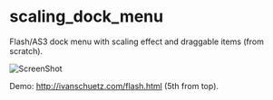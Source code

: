 scaling_dock_menu
=================

Flash/AS3 dock menu with scaling effect and draggable items (from scratch).

![ScreenShot](https://raw.github.com/i-schuetz/scaling_dock_menu/master/screen_dock_menu.png)

Demo: http://ivanschuetz.com/flash.html  (5th from top).
